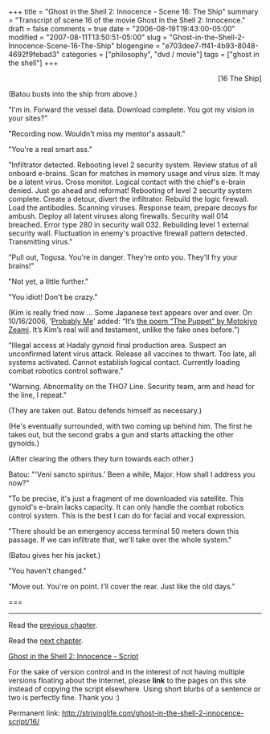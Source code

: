 +++
title = "Ghost in the Shell 2: Innocence - Scene 16: The Ship"
summary = "Transcript of scene 16 of the movie Ghost in the Shell 2: Innocence."
draft = false
comments = true
date = "2006-08-19T19:43:00-05:00"
modified = "2007-08-11T13:50:51-05:00"
slug = "Ghost-in-the-Shell-2-Innocence-Scene-16-The-Ship"
blogengine = "e703dee7-ff41-4b93-8048-4692f9febad3"
categories = ["philosophy", "dvd / movie"]
tags = ["ghost in the shell"]
+++

<p style="text-align: right">
[16 The Ship]
</p>
<p>
(Batou busts into the ship from above.)
</p>
<p>
&quot;I&#39;m in. Forward the vessel data. Download complete. You got my vision in your sites?&quot;
</p>
<p>
&quot;Recording now. Wouldn&#39;t miss my mentor&#39;s assault.&quot;
</p>
<p>
&quot;You&#39;re a real smart ass.&quot;
</p>
<!--more-->
<p>
&quot;Infiltrator detected. Rebooting level 2 security system. Review status of all onboard e-brains. Scan for matches in memory usage and virus size. It may be a latent virus. Cross monitor. Logical contact with the chief&#39;s e-brain denied. Just go ahead and reformat! Rebooting of level 2 security system complete. Create a detour, divert the infiltrator. Rebuild the logic firewall. Load the antibodies. Scanning viruses. Response team, prepare decoys for ambush. Deploy all latent viruses along firewalls. Security wall 014 breached. Error type 280 in security wall 032. Rebuilding level 1 external security wall. Fluctuation in enemy&#39;s proactive firewall pattern detected. Transmitting virus.&quot;<!--adsense-->
</p>
<p>
&quot;Pull out, Togusa. You&#39;re in danger. They&#39;re onto you. They&#39;ll fry your brains!&quot;
</p>
<p>
&quot;Not yet, a little further.&quot;
</p>
<p>
&quot;You idiot! Don&#39;t be crazy.&quot;
</p>
<p>
(Kim is really fried now ...  Some Japanese text appears over and over. On 10/16/2006, &#39;<a rel="nofollow" href="http://aikan.zuavra.net/">Probably Me</a>&#39; added: &ldquo;It&rsquo;s <a rel="nofollow" href="http://www.britannica.com/ebi/article-9341066">the poem &ldquo;The Puppet&rdquo; by Motokiyo Zeami</a>. It&rsquo;s Kim&rsquo;s real will and testament, unlike the fake ones before.&rdquo;)
</p>
<p>
&quot;Illegal access at Hadaly gynoid final production area. Suspect an unconfirmed latent virus attack. Release all vaccines to thwart. Too late, all systems activated. Cannot establish logical contact. Currently loading combat robotics control software.&quot;
</p>
<p>
&quot;Warning. Abnormality on the THO7 Line. Security team, arm and head for the line, I repeat.&quot;
</p>
<p>
(They are taken out.  Batou defends himself as necessary.)
</p>
<p>
(He&#39;s eventually surrounded, with two coming up behind him.  The first he takes out, but the second grabs a gun and starts attacking the other gynoids.)
</p>
<p>
(After clearing the others they turn towards each other.)
</p>
<p>
Batou: &quot;&#39;Veni sancto spiritus.&#39; Been a while, Major. How shall I address you now?&quot;
</p>
<p>
&quot;To be precise, it&#39;s just a fragment of me downloaded via satellite. This gynoid&#39;s e-brain lacks capacity. It can only handle the combat robotics control system. This is the best I can do for facial and vocal expression.
</p>
<p>
&quot;There should be an emergency access terminal 50 meters down this passage. If we can infiltrate that, we&#39;ll take over the whole system.&quot;
</p>
<p>
(Batou gives her his jacket.)
</p>
<p>
&quot;You haven&#39;t changed.&quot;
</p>
<p>
&quot;Move out. You&#39;re on point. I&#39;ll cover the rear. Just like the old days.&quot;
</p>
<p>
===
</p>
<hr />
<p>
Read the <a href="/ghost-in-the-shell-2-innocence-script/15/">previous chapter</a>.
</p>
<p>
Read the <a href="/ghost-in-the-shell-2-innocence-script/17/">next chapter</a>.
</p>
<p>
<a href="/ghost-in-the-shell-2-innocence-script/">Ghost in the Shell 2: Innocence - Script</a>
</p>
<div class="tip">
<p>
For the sake of version control and in the interest of not having multiple versions floating about the Internet, please <strong>link</strong> to the pages on this site instead of copying the script elsewhere. Using short blurbs of a sentence or two is perfectly fine.  Thank you :)
</p>
<p>
Permanent link: <a href="/ghost-in-the-shell-2-innocence-script/16/">http://strivinglife.com/ghost-in-the-shell-2-innocence-script/16/</a>
</p>
</div>

